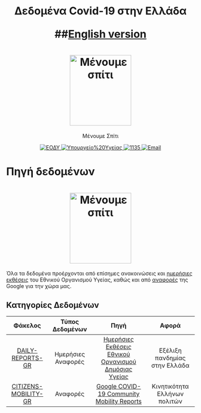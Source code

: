 <h1 align="center">Δεδομένα Covid-19 στην Ελλάδα

  ##[English version](https://github.com/estamos/COVID-19-GR-DATA/blob/master/README_EN.md)

</h1>
<h1 align="center">
  <a href="https://menoumespiti.gr/" title="Μένουμε Σπίτι">
    <img alt="Μένουμε σπίτι" src="https://menoumespiti.gr/wp-content/uploads/2020/03/menoume_spiti-600-600-plain.svg" width="164px" height="189px" />
  </a>
  <br />
</h1>

<p align="center">
  Μένουμε Σπίτι
</p>

<div align="center">
  <a href="https://eody.gov.gr/">
    <img alt="ΕΟΔΥ" src="https://img.shields.io/badge/ΕΟΔΥ-blue.svg" />
  </a>
  <a href="https://www.moh.gov.gr/">
    <img alt="Υπουργείο%20Υγείας" src="https://img.shields.io/badge/Υπουργείο%20Υγείας-orange.svg" />
  </a>
  <a href="tel:1135">
    <img alt="1135" src="https://img.shields.io/badge/1135-green.svg" />
  </a>  
  <a href="mailto:info@eody.gov.gr">
    <img alt="Email" src="https://img.shields.io/badge/info@eody.gov.gr-red.svg" />
  </a>
</div>

# Πηγή δεδομένων
<h1 align="center">
  <a href="https://eody.gov.gr/" title="Εθνικός Οργανισμός Δημόσιας Υγείας">
    <img alt="Μένουμε σπίτι" src="https://eody.gov.gr/wp-content/themes/egritosTpl/images/eody-el.png" width="164px" height="189px" />
  </a>
</h1>

Όλα τα δεδομένα προέρχονται από επίσημες ανακοινώσεις και [ημερήσιες εκθέσεις](https://eody.gov.gr/epidimiologika-statistika-dedomena/imerisies-ektheseis-covid-19/) του Εθνικού Οργανισμού Υγείας, καθώς και από [αναφορές](https://www.google.com/covid19/mobility/) της Google για την χώρα μας.

## Κατηγορίες Δεδομένων

Φάκελος | Τύπος Δεδομένων | Πηγή | Αφορά
:------:|:--------:|:--------:|:--------:|
[DAILY-REPORTS-GR](https://github.com/estamos/COVID-19-GR-DATA/tree/master/DAILY-REPORTS-GR) | Ημερήσιες Αναφορές | [Ημερήσιες Εκθέσεις Εθνικού Οργανισμού Δημόσιας Υγείας](https://eody.gov.gr/epidimiologika-statistika-dedomena/imerisies-ektheseis-covid-19/) | Εξέλιξη πανδημίας στην Ελλάδα
[CITIZENS-MOBILITY-GR](https://github.com/estamos/COVID-19-GR-DATA/tree/master/CITIZENS-MOBILITY-GR) | Αναφορές | [Google COVID-19 Community Mobility Reports](https://www.google.com/covid19/mobility/) | Κινητικότητα Ελλήνων πολιτών
